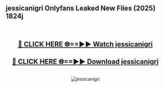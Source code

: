 <h2>jessicanigri Onlyfans Leaked New Files (2025) 1824j</h2>
<br>
<div align="center">
<h2><a href="https://mediafiles.top/jessicanigri&ref=git" rel="nofollow">🔴 CLICK HERE 🌐==►► Watch jessicanigri</a></h2>
<h2><a href="https://mediafiles.top/jessicanigri&ref=git" rel="nofollow">🔴 CLICK HERE 🌐==►► Download jessicanigri</a></h2>
<br>
<a href="https://mediafiles.top/jessicanigri&ref=git" rel="nofollow" data-target="animated-image.originalLink"><img src="https://i.ibb.co.com/xMMVF88/686577567.gif" alt="jessicanigri" style="max-width: 100%; display: inline-block;" data-target="animated-image.originalImage"></a>
</div>
<br>
<br>